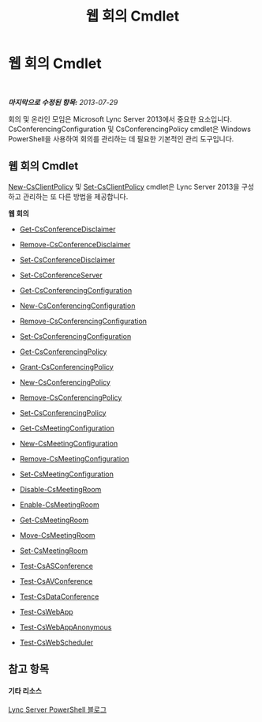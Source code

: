 ﻿---
title: 웹 회의 Cmdlet
TOCTitle: 웹 회의 Cmdlet
ms:assetid: dac4d934-1500-4799-be4d-82809d4e7eb3
ms:mtpsurl: https://technet.microsoft.com/ko-kr/library/Gg415675(v=OCS.15)
ms:contentKeyID: 49305213
ms.date: 08/10/2015
mtps_version: v=OCS.15
ms.translationtype: HT
---

# 웹 회의 Cmdlet

 

_**마지막으로 수정된 항목:** 2013-07-29_

회의 및 온라인 모임은 Microsoft Lync Server 2013에서 중요한 요소입니다. CsConferencingConfiguration 및 CsConferencingPolicy cmdlet은 Windows PowerShell을 사용하여 회의를 관리하는 데 필요한 기본적인 관리 도구입니다.

## 웹 회의 Cmdlet

[New-CsClientPolicy](new-csclientpolicy.md) 및 [Set-CsClientPolicy](set-csclientpolicy.md) cmdlet은 Lync Server 2013을 구성하고 관리하는 또 다른 방법을 제공합니다.

**웹 회의**

  -   
    [Get-CsConferenceDisclaimer](get-csconferencedisclaimer.md)

  -   
    [Remove-CsConferenceDisclaimer](remove-csconferencedisclaimer.md)

  -   
    [Set-CsConferenceDisclaimer](set-csconferencedisclaimer.md)

  -   
    [Set-CsConferenceServer](set-csconferenceserver.md)

  -   
    [Get-CsConferencingConfiguration](get-csconferencingconfiguration.md)

  -   
    [New-CsConferencingConfiguration](new-csconferencingconfiguration.md)

  -   
    [Remove-CsConferencingConfiguration](remove-csconferencingconfiguration.md)

  -   
    [Set-CsConferencingConfiguration](set-csconferencingconfiguration.md)

  -   
    [Get-CsConferencingPolicy](get-csconferencingpolicy.md)

  -   
    [Grant-CsConferencingPolicy](grant-csconferencingpolicy.md)

  -   
    [New-CsConferencingPolicy](new-csconferencingpolicy.md)

  -   
    [Remove-CsConferencingPolicy](remove-csconferencingpolicy.md)

  -   
    [Set-CsConferencingPolicy](set-csconferencingpolicy.md)

  -   
    [Get-CsMeetingConfiguration](get-csmeetingconfiguration.md)

  -   
    [New-CsMeetingConfiguration](new-csmeetingconfiguration.md)

  -   
    [Remove-CsMeetingConfiguration](remove-csmeetingconfiguration.md)

  -   
    [Set-CsMeetingConfiguration](set-csmeetingconfiguration.md)

  - [Disable-CsMeetingRoom](disable-csmeetingroom.md)

  - [Enable-CsMeetingRoom](enable-csmeetingroom.md)

  - [Get-CsMeetingRoom](get-csmeetingroom.md)

  - [Move-CsMeetingRoom](move-csmeetingroom.md)

  - [Set-CsMeetingRoom](set-csmeetingroom.md)

  -   
    [Test-CsASConference](test-csasconference.md)

  -   
    [Test-CsAVConference](test-csavconference.md)

  -   
    [Test-CsDataConference](test-csdataconference.md)

  -   
    [Test-CsWebApp](test-cswebapp.md)

  -   
    [Test-CsWebAppAnonymous](test-cswebappanonymous.md)

  -   
    [Test-CsWebScheduler](test-cswebscheduler.md)

## 참고 항목

#### 기타 리소스

[Lync Server PowerShell 블로그](http://go.microsoft.com/fwlink/?linkid=203150%26clcid=0x412)

